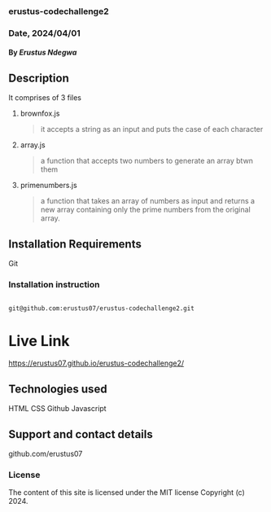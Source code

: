
### erustus-codechallenge2
### Date, 2024/04/01

#### By *Erustus Ndegwa*

## Description
It comprises of 3 files
  1. brownfox.js
     >it accepts a string as an input and puts the case of each character
  2. array.js
     >a function that accepts two numbers to generate an array btwn them
  3. primenumbers.js
     > a function that takes an array of numbers as input and
       returns a new array containing only the prime numbers from the original array.

## Installation Requirements
Git

### Installation instruction
```

git@github.com:erustus07/erustus-codechallenge2.git
```

# Live Link
  https://erustus07.github.io/erustus-codechallenge2/

## Technologies used
HTML
CSS
Github
Javascript

## Support and contact details
github.com/erustus07

### License
The content of this site is licensed under the MIT license
Copyright (c) 2024.



